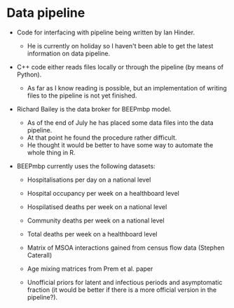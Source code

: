 # Data pipeline

* Code for interfacing with pipeline being written by Ian Hinder. 
  * He is currently on holiday so I haven't been able to get the latest information on data pipeline.

* C++ code either reads files locally or through the pipeline (by means of Python). 
  * As far as I know reading is possible, but an implementation of writing files to the pipeline is not yet finished.

* Richard Bailey is the data broker for BEEPmbp model. 
  * As of the end of July he has placed some data files into the data pipeline.
  * At that point he found the procedure rather difficult.
  * He thought it would be better to have some way to automate the whole thing in R.  

* BEEPmbp currently uses the following datasets:
  * Hospitalisations per day on a national level
  * Hospital occupancy per week on a healthboard level
  * Hospilatised deaths per week on a national level
  * Community deaths per week on a national level
  * Total deaths per week on a healthboard level

  * Matrix of MSOA interactions gained from census flow data (Stephen Caterall)

  * Age mixing matrices from Prem et al. paper

  * Unofficial priors for latent and infectious periods and asymptomatic fraction (it would be better if there is a more official version in the pipeline?). 
